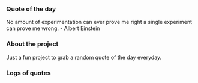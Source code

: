### Quote of the day
No amount of experimentation can ever prove me right a single experiment can prove me wrong. - Albert Einstein

### About the project
Just a fun project to grab a random quote of the day everyday.

### Logs of quotes
